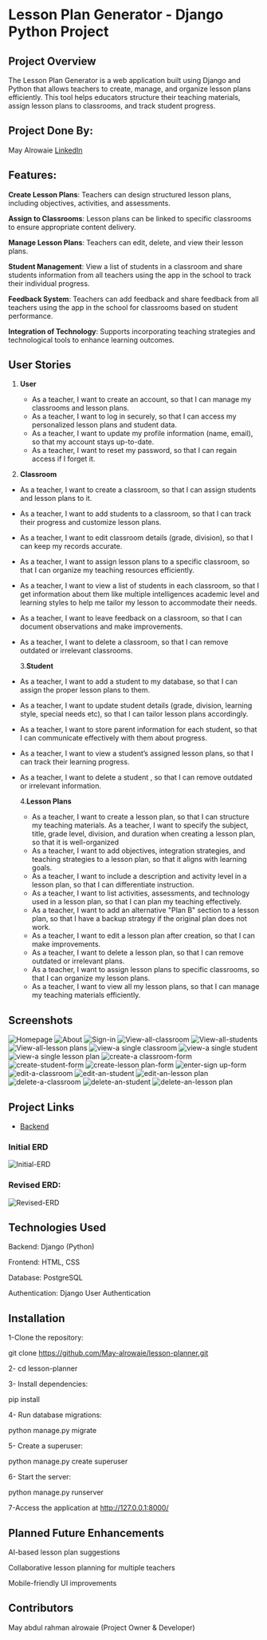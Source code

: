 # Lesson Plan Generator - Django Python Project

## Project Overview

The Lesson Plan Generator is a web application built using Django and Python that allows teachers to create, manage, and organize lesson plans efficiently. This tool helps educators structure their teaching materials, assign lesson plans to classrooms, and track student progress.

## Project Done By:

May Alrowaie [LinkedIn](https://www.linkedin.com/in/may-alrowaie)

## Features:

**Create Lesson Plans**: Teachers can design structured lesson plans, including objectives, activities, and assessments.

**Assign to Classrooms**: Lesson plans can be linked to specific classrooms to ensure appropriate content delivery.

**Manage Lesson Plans**: Teachers can edit, delete, and view their lesson plans.

**Student Management**: View a list of students in a classroom and share students information from all teachers using the app in the school to track their individual progress.

**Feedback System**: Teachers can add feedback and share feedback from all teachers using the app in the school for classrooms based on student performance.

**Integration of Technology**: Supports incorporating teaching strategies and technological tools to enhance learning outcomes.

## User Stories

1. **User**

   - As a teacher, I want to create an account, so that I can manage my classrooms and lesson plans.
   - As a teacher, I want to log in securely, so that I can access my personalized lesson plans and student data.
   - As a teacher, I want to update my profile information (name, email), so that my account stays up-to-date.
   - As a teacher, I want to reset my password, so that I can regain access if I forget it.

2. **Classroom**

- As a teacher, I want to create a classroom, so that I can assign students and lesson plans to it.
- As a teacher, I want to add students to a classroom, so that I can track their progress and customize lesson plans.
- As a teacher, I want to edit classroom details (grade, division), so that I can keep my records accurate.
- As a teacher, I want to assign lesson plans to a specific classroom, so that I can organize my teaching resources efficiently.
- As a teacher, I want to view a list of students in each classroom, so that I get information about them like multiple intelligences academic level and learning styles to help me tailor my lesson to accommodate their needs.

- As a teacher, I want to leave feedback on a classroom, so that I can document observations and make improvements.
- As a teacher, I want to delete a classroom, so that I can remove outdated or irrelevant classrooms.

  3.**Student**

- As a teacher, I want to add a student to my database, so that I can assign the proper lesson plans to them.
- As a teacher, I want to update student details (grade, division, learning style, special needs etc), so that I can tailor lesson plans accordingly.
- As a teacher, I want to store parent information for each student, so that I can communicate effectively with them about progress.
- As a teacher, I want to view a student’s assigned lesson plans, so that I can track their learning progress.
- As a teacher, I want to delete a student , so that I can remove outdated or irrelevant information.

  4.**Lesson Plans**

  - As a teacher, I want to create a lesson plan, so that I can structure my teaching materials.
    As a teacher, I want to specify the subject, title, grade level, division, and duration when creating a lesson plan, so that it is well-organized
  - As a teacher, I want to add objectives, integration strategies, and teaching strategies to a lesson plan, so that it aligns with learning goals.
  - As a teacher, I want to include a description and activity level in a lesson plan, so that I can differentiate instruction.
  - As a teacher, I want to list activities, assessments, and technology used in a lesson plan, so that I can plan my teaching effectively.
  - As a teacher, I want to add an alternative "Plan B" section to a lesson plan, so that I have a backup strategy if the original plan does not work.
  - As a teacher, I want to edit a lesson plan after creation, so that I can make improvements.
  - As a teacher, I want to delete a lesson plan, so that I can remove outdated or irrelevant plans.
  - As a teacher, I want to assign lesson plans to specific classrooms, so that I can organize my lesson plans.
  - As a teacher, I want to view all my lesson plans, so that I can manage my teaching materials efficiently.

## Screenshots

![Homepage](image.png)
![About](image-1.png)
![Sign-in](image-2.png)
![View-all-classroom](image-3.png)
![View-all-students](image-4.png)
![View-all-lesson plans](image-5.png)
![view-a single classroom](image-7.png)
![view-a single student](image-7.png)
![view-a single lesson plan](image-7.png)
![create-a classroom-form](image-8.png)
![create-student-form](image-8.png)
![create-lesson plan-form](image-8.png)
![enter-sign up-form](image-8.png)
![edit-a-classroom](image-11.png)
![edit-an-student](image-10.png)
![edit-an-lesson plan](image-10.png)
![delete-a-classroom](image-11.png)
![delete-an-student](image-10.png)
![delete-an-lesson plan](image-10.png)

## Project Links

- [Backend](https://github.com/May-alrowaie/lesson-planner)

### Initial ERD

![Initial-ERD](planner/static/css/erd_lp.png)

### Revised ERD:

![Revised-ERD](planner/static/css/erd.png)

## Technologies Used

Backend: Django (Python)

Frontend: HTML, CSS

Database: PostgreSQL

Authentication: Django User Authentication

## Installation

1-Clone the repository:

git clone https://github.com/May-alrowaie/lesson-planner.git

2- cd lesson-planner

3- Install dependencies:

pip install

4- Run database migrations:

python manage.py migrate

5- Create a superuser:

python manage.py create superuser

6- Start the server:

python manage.py runserver

7-Access the application at http://127.0.0.1:8000/

## Planned Future Enhancements

AI-based lesson plan suggestions

Collaborative lesson planning for multiple teachers

Mobile-friendly UI improvements

## Contributors

May abdul rahman alrowaie (Project Owner & Developer)

